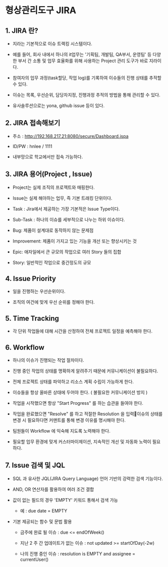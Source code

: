 # 형상관리도구 JIRA

## 1. JIRA 란?

- 지라는 기본적으로 이슈 트랙킹 시스템이다. 

- 예를 들어, 회사 내에서 하나의 it업무는 '기획팀, 개발팀, QA부서, 운영팀' 등 다양한 부서 간 소통 및 업무 효율화를 위해 사용하는 Project 관리 도구가 바로 지라이다.

- 참여자의 업무 과정(task할당, 작업 log)를 기록하여 이슈들의 진행 상태를 추적할 수 있다. 

- 이슈는 목록, 우선순위, 담당자지정, 진행과정 추적의 방법을 통해 관리할 수 있다.

- 유사솔루션으로는 yona, github issue 등이 있다. 

## 2. JIRA 접속해보기

- 주소 : http://192.168.217.21:8080/secure/Dashboard.jspa

- ID/PW : hnlee / 1111

- 내부망으로 학교에서만 접속 가능하다.

## 3. JIRA 용어(Project , Issue)

- Project는 실제 조직의 프로젝트와 매핑한다. 

- Issue는 실제 해야하는 업무, 즉 기본 트래킹 단위이다. 

- Task : Jira에서 제공하는 가장 기본적은 Issue Type이다.

- Sub-Task : 하나의 이슈를 세부적으로 나누는 하위 이슈이다. 

- Bug: 제품이 설계대로 동작하지 않는 문제점

- Improvement: 제품이 가지고 있는 기능을 개선 또는 향상시키는 것

- Epic: 애자일에서 큰 규모의 작업으로 여러 Story 들의 집합

- Story: 일반적인 작업으로 중간정도의 규모

## 4. Issue Priority
- 일을 진행하는 우선순위이다. 

- 조직의 여건에 맞게 우선 순위를 정해야 한다.

## 5. Time Tracking
- 각 단위 작업들에 대해 시간을 산정하여 전체 프로젝트 일정을 예측해야 한다. 

## 6. Workflow
- 하나의 이슈가 진행되는 작업 절차이다. 

- 진행 중인 작업의 상태를 명확하게 알려주기 때문에 커뮤니케이션이 불필요하다.

- 전체 프로젝트 상태를 파악하고 리소스 계획 수립이 가능하게 한다.

- 이슈들을 항상 올바른 상태에 두어야 한다. ( 불필요한 커뮤니케이션 방지 )

- 작업을 시작했으면 항상 "Start Progress" 를 하는 습관을 들여야 한다.

- 작업을 완료했으면 "Resolve" 를 하고 적절한 Resolution 을 입력이슈의 상태를 변경 시 필요하다면 커맨트를 통해 변경 이유를 명시해야 한다.

- 팀원들이 Workflow 에 익숙해 지도록 노력해야 한다.

- 필요할 업무 환경에 맞게 커스터마이제이션, 지속적인 개선 및 자동화 노력이 필요하다.


## 7. Issue 검색 및 JQL

- SQL 과 유사한 JQL(JIRA Query Language) 언어 기반의 강력한 검색 기능이다.

- AND, OR 연산자를 활용하여 여러 조건 결합

- 값이 없는 필드의 경우 'EMPTY' 키워드 통해서 검색 가능

  - 예 : due date = EMPTY

- 기본 제공되는 함수 및 문법 활용

  - 금주에 완료 될 이슈 : due <= endOfWeek()

  - 지난 2 주 간 업데이트가 없는 이슈 : not updated >= startOfDay(-2w)

  - 나의 진행 중인 이슈 : resolution is EMPTY and assignee = currentUser()

